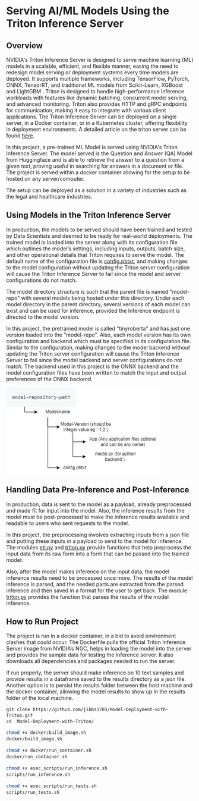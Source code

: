 # Serving AI/ML Models Using the Triton Inference Server

## Overview

NVIDIA's Triton Inference Server is designed to serve machine learning (ML) models in a scalable, efficient,
and flexible manner, easing the need to redesign model serving or deployment systems every time models are
deployed. It supports multiple frameworks, including TensorFlow, PyTorch, ONNX, TensorRT, and traditional ML
models from Scikit-Learn, XGBoost and LightGBM . Triton is designed to handle high-performance inference
workloads with features like dynamic batching, concurrent model serving, and advanced monitoring. Triton also
provides HTTP and gRPC endpoints for communication, making it easy to integrate with various client applications.
The Triton Inference Server can be deployed on a single server, in a Docker container, or in a Kubernetes cluster,
offering flexibility in deployment environments. A detailed article on the triton server can be found [here](https://developer.nvidia.com/blog/deploying-ai-deep-learning-models-with-triton-inference-server/).

In this project, a pre-trained ML Model is served using NVIDIA's Triton Inference Server. The model served is the
Question and Answer (QA) Model from Huggingface and is able to retrieve the answer to a question from a given text,
proving useful in searching for answers in a document or file. The project is served within a docker container
allowing for the setup to be hosted on any server/computer.

The setup can be deployed as a solution in a variety of industries such as the legal and healthcare industries.

## Using Models in the Triton Inference Server

In production, the models to be served should have been trained and tested by Data Scientists and deemed to be ready
for real-world deployments. The trained model is loaded into the server along with its configuration file which
outlines the model’s settings, including inputs, outputs, batch size, and other operational details that Triton
requires to serve the model. The default name of the configuration file is [config.pbtxt](triton/model-repo/tinyroberta/1/config.pbtxt),
and making changes to the model configuration without updating the Triton server configuration will cause the
Triton Inference Server to fail since the model and server configurations do not match.

The model directory structure is such that the parent file is named "model-repo" with several models being hosted
under this directory. Under each model directory in the parent directory, several versions of each model can exist
and can be used for inference, provided the Inference endpoint is directed to the model version.

In this project, the pretrained model is called "tinyroberta" and has just one version loaded into the "model-repo".
Also, each model version has its own configuration and backend which must be specified in its configuration file.
Similar to the configuration, making changes to the model backend without updating the Triton server configuration
will cause the Triton Inference Server to fail since the model backend and server configurations do not match. The
backend used in this project is the ONNX backend and the model configuration files have been written to match the
input and output preferences of the ONNX backend.

![Model Repository Structure](images/model-repo-structure.jpg)

## Handling Data Pre-Inference and Post-Inference

In production, data is sent to the model as a payload, already preprocessed and made fit for input into the model. Also,
the inference results from the model must be post-processed to make the inference results available and readable to users
who sent requests to the model.

In this project, the preprocessing involves extracting inputs from a json file and putting these inputs in a payload
to send to the model for inference. The modules [etl.py](src/etl.py) and [triton.py](src/triton.py) provide functions
that help preprocess the input data from its raw form into a form that can be passed into the trained model.

Also, after the model makes inference on the input data, the model inference results need to be processed once more.
The results of the model inference is parsed, and the needed parts are extracted from the parsed inference and then
saved in a format for the user to get back. The module [triton.py](src/triton.py) provides the function that parses
the results of the model inference.


## How to Run Project

The project is run in a docker container, in a bid to avoid environment clashes that could occur. The Dockerfile
pulls the official Triton Inference Server image from NVIDIA’s NGC, helps in loading the model into the server and
provides the sample data for testing the inference server. It also downloads all dependencies and packages needed
to run the server.

If run properly, the server should make inference on 10 text samples and provide results in a dataframe saved to the
results directory as a json file. Another option is to persist the results folder between the host machine and the
docker container, allowing the model results to show up in the results folder of the local machine.

```commandline
git clone https://github.com/jibbs1703/Model-Deployment-with-Triton.git
cd  Model-Deployment-with-Triton/
```

```bash
chmod +x docker/build_image.sh
docker/build_image.sh

```

```bash
chmod +x docker/run_container.sh
docker/run_container.sh

```

```bash
chmod +x exec_scripts/run_inference.sh
scripts/run_inference.sh
```

```bash
chmod +x exec_scripts/run_tests.sh
scripts/run_tests.sh
```
